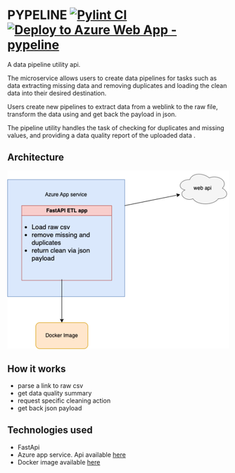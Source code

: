 # PYPELINE [![Pylint CI](https://github.com/lornamariak/pypeline/actions/workflows/makefile.yml/badge.svg)](https://github.com/lornamariak/pypeline/actions/workflows/makefile.yml) [![Deploy to Azure Web App - pypeline](https://github.com/lornamariak/pypeline/actions/workflows/main_pypeline.yml/badge.svg)](https://github.com/lornamariak/pypeline/actions/workflows/main_pypeline.yml)
A data pipeline utility api.  

The microservice allows users to create data pipelines for tasks such as data extracting missing data and removing duplicates and loading the clean data into their desired destination. 

Users create new pipelines to extract data from a weblink to the raw file, transform the data using and get back the payload in json.

The pipeline utility handles the task of checking for duplicates and missing values, and providing a data quality report of the uploaded data .

## Architecture

![](architecture.png)


## How it works
- parse a link to raw csv
- get data quality summary
- request specific cleaning action
- get back json payload

## Technologies used

- FastApi
- Azure app service. Api available [here](https://pypeline.azurewebsites.net/docs)
- Docker image available [here](https://hub.docker.com/r/lornamariak/pypeline)
